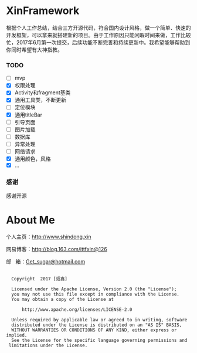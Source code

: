 # XinFramework

根据个人工作总结，结合三方开源代码，符合国内设计风格，做一个简单、快速的开发框架，可以拿来就搭建新的项目。由于工作原因只能闲暇时间来做，工作比较忙，2017年6月第一次提交，后续功能不断完善和持续更新中。我希望能够帮助到你同时希望有大神指教。


### TODO

- [ ] mvp
- [x] 权限处理
- [x] Activity和fragment基类
- [x] 通用工具类，不断更新
- [ ] 定位模块
- [x] 通用titleBar
- [ ] 引导页面
- [ ] 图片加载
- [ ] 数据库
- [ ] 异常处理
- [ ] 网络请求
- [x] 通用颜色，风格
- [x] ...

### 感谢
感谢开源




# About Me

个人主页：http://www.shindong.xin

网易博客：http://blog.163.com/ittfxin@126

邮    箱：Get_sugar@hotmail.com
       

```

  Copyright  2017 [炤鑫]

  Licensed under the Apache License, Version 2.0 (the "License");
  you may not use this file except in compliance with the License.
  You may obtain a copy of the License at

      http://www.apache.org/licenses/LICENSE-2.0

  Unless required by applicable law or agreed to in writing, software
  distributed under the License is distributed on an "AS IS" BASIS,
  WITHOUT WARRANTIES OR CONDITIONS OF ANY KIND, either express or implied.
  See the License for the specific language governing permissions and
 limitations under the License.

```
